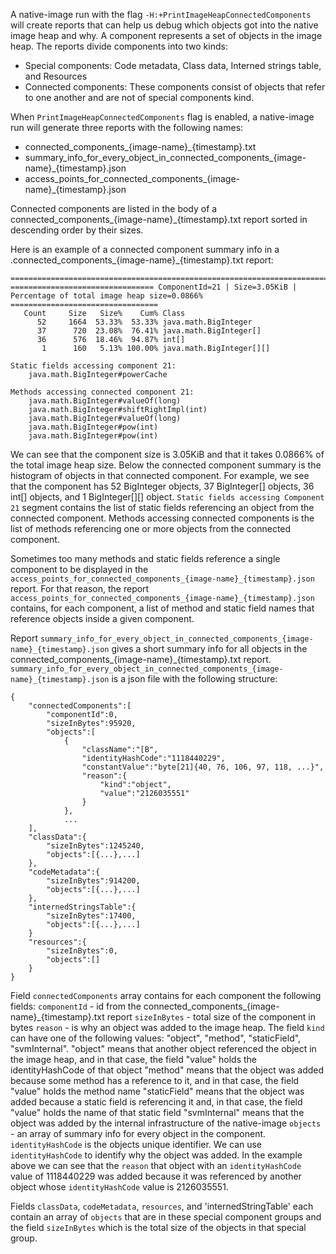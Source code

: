 A native-image run with the flag `-H:+PrintImageHeapConnectedComponents` will create reports that can help us debug which objects got into the native image heap and why. A component represents a set of objects in the image heap.
The reports divide components into two kinds:
* Special components: Code metadata, Class data, Interned strings table, and Resources
* Connected components: These components consist of objects that refer to one another and are not of special components kind.

When `PrintImageHeapConnectedComponents` flag is enabled, a native-image run will generate three reports with the following names:
* connected_components_{image-name}_{timestamp}.txt
* summary_info_for_every_object_in_connected_components_{image-name}_{timestamp}.json
* access_points_for_connected_components_{image-name}_{timestamp}.json

Connected components are listed in the body of a connected_components_{image-name}_{timestamp}.txt report sorted
in descending order by their sizes.

Here is an example of a connected component summary info in a .connected_components_{image-name}_{timestamp}.txt report:
```
==============================================================================================================================================
================================ ComponentId=21 | Size=3.05KiB | Percentage of total image heap size=0.0866% =================================
   Count     Size   Size%    Cum% Class
      52     1664  53.33%  53.33% java.math.BigInteger
      37      720  23.08%  76.41% java.math.BigInteger[]
      36      576  18.46%  94.87% int[]
       1      160   5.13% 100.00% java.math.BigInteger[][]

Static fields accessing component 21:
	java.math.BigInteger#powerCache

Methods accessing connected component 21:
	java.math.BigInteger#valueOf(long)
	java.math.BigInteger#shiftRightImpl(int)
	java.math.BigInteger#valueOf(long)
	java.math.BigInteger#pow(int)
	java.math.BigInteger#pow(int)
```
We can see that the component size is 3.05KiB and
that it takes 0.0866% of the total image heap size.
Below the connected component summary is the histogram of objects in that connected component. For example, we see
that the component has 52 BigInteger objects, 37 BigInteger[] objects, 36 int[] objects, and 1 BigInteger[][] object.
`Static fields accessing Component 21` segment contains the list of static fields referencing an object from the connected component.
Methods accessing connected components is the list of methods referencing one or more objects from the connected component.

Sometimes too many methods and static fields reference a single component to be displayed in the
`access_points_for_connected_components_{image-name}_{timestamp}.json` report.
For that reason, the report `access_points_for_connected_components_{image-name}_{timestamp}.json` contains, for each
component, a list of method and static field names that reference objects inside a given component.

Report `summary_info_for_every_object_in_connected_components_{image-name}_{timestamp}.json` gives a short summary info
for all objects in the connected_components_{image-name}_{timestamp}.txt report.
`summary_info_for_every_object_in_connected_components_{image-name}_{timestamp}.json` is a json file with the following
structure:
```
{
    "connectedComponents":[
        "componentId":0,
        "sizeInBytes":95920,
        "objects":[
            {
                "className":"[B",
                "identityHashCode":"1118440229",
                "constantValue":"byte[21]{40, 76, 106, 97, 118, ...}",
                "reason":{
                    "kind":"object",
                    "value":"2126035551"
                }
            },
            ...
    ],
    "classData":{
        "sizeInBytes":1245240,
        "objects":[{...},...]
    },
    "codeMetadata":{
        "sizeInBytes":914200,
        "objects":[{...},...]
    },
    "internedStringsTable":{
        "sizeInBytes":17400,
        "objects":[{...},...]
    }
    "resources":{
        "sizeInBytes":0,
        "objects":[]
    }
}
```
Field `connectedComponents` array contains for each component the following fields:
    `componentId` - id from the connected_components_{image-name}_{timestamp}.txt report
    `sizeInBytes` - total size of the component in bytes
    `reason` - is why an object was added to the image heap. The field `kind` can have one of the following values: "object", "method", "staticField", "svmInternal".
                "object" means that another object referenced the object in the image heap, and in that case, the field "value" holds the identityHashCode of that object
                "method" means that the object was added because some method has a reference to it, and in that case, the field "value" holds the method name
                "staticField" means that the object was added because a static field is referencing it and, in that case, the field "value" holds the name of that static field
                "svmInternal" means that the object was added by the internal infrastructure of the native-image
    `objects` - an array of summary info for every object in the component. `identityHashCode` is the objects unique
                identifier. We can use `identityHashCode` to identify why the object was added.
                In the example above we can see that the `reason` that object with an `identityHashCode` value of
                1118440229 was added because it was referenced by another object whose `identityHashCode` value is 2126035551.

Fields `classData`, `codeMetadata`, `resources`, and 'internedStringTable' each contain an array of `objects` that are in these
special component groups and the field `sizeInBytes` which is the total size of the objects in that special group.
